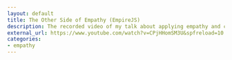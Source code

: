 ```yaml
---
layout: default
title: The Other Side of Empathy (EmpireJS)
description: The recorded video of my talk about applying empathy and creating an empathic environment while building great products at work. My first conference talk, so any constructive feedback is welcome.
external_url: https://www.youtube.com/watch?v=CPjHHomSM3U&spfreload=10
categories:
- empathy
---
```

